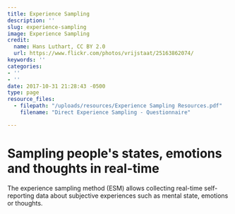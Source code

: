 ```yaml
---
title: Experience Sampling
description: ''
slug: experience-sampling
image: Experience Sampling
credit:
  name: Hans Luthart, CC BY 2.0
  url: https://www.flickr.com/photos/vrijstaat/25163862074/
keywords: ''
categories:
- ''
- ''
date: 2017-10-31 21:28:43 -0500
type: page
resource_files:
  - filepath: "/uploads/resources/Experience Sampling Resources.pdf"
    filename: "Direct Experience Sampling - Questionnaire"

---
```

# Sampling people's states, emotions and thoughts in real-time

The experience sampling method (ESM) allows collecting real-time self-reporting data about subjective experiences such as mental state, emotions or thoughts.
